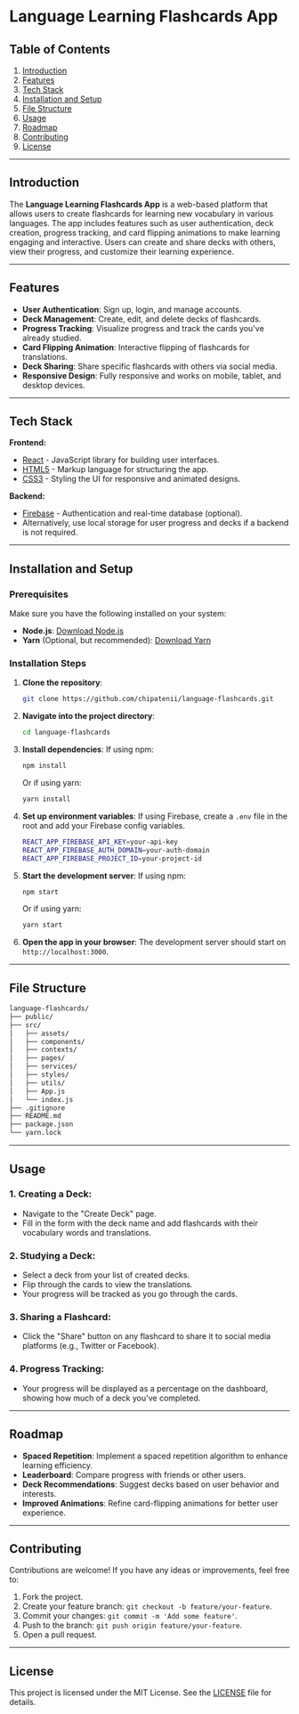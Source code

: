 # Language Learning Flashcards App

## Table of Contents
1. [Introduction](#introduction)
2. [Features](#features)
3. [Tech Stack](#tech-stack)
4. [Installation and Setup](#installation-and-setup)
5. [File Structure](#file-structure)
6. [Usage](#usage)
7. [Roadmap](#roadmap)
8. [Contributing](#contributing)
9. [License](#license)

---

## Introduction

The **Language Learning Flashcards App** is a web-based platform that allows users to create flashcards for learning new vocabulary in various languages. The app includes features such as user authentication, deck creation, progress tracking, and card flipping animations to make learning engaging and interactive. Users can create and share decks with others, view their progress, and customize their learning experience.

---

## Features

- **User Authentication**: Sign up, login, and manage accounts.
- **Deck Management**: Create, edit, and delete decks of flashcards.
- **Progress Tracking**: Visualize progress and track the cards you've already studied.
- **Card Flipping Animation**: Interactive flipping of flashcards for translations.
- **Deck Sharing**: Share specific flashcards with others via social media.
- **Responsive Design**: Fully responsive and works on mobile, tablet, and desktop devices.

---

## Tech Stack

**Frontend:**
- [React](https://reactjs.org/) - JavaScript library for building user interfaces.
- [HTML5](https://developer.mozilla.org/en-US/docs/Web/Guide/HTML/HTML5) - Markup language for structuring the app.
- [CSS3](https://developer.mozilla.org/en-US/docs/Web/CSS) - Styling the UI for responsive and animated designs.

**Backend:**
- [Firebase](https://firebase.google.com/) - Authentication and real-time database (optional).
- Alternatively, use local storage for user progress and decks if a backend is not required.

---

## Installation and Setup

### Prerequisites
Make sure you have the following installed on your system:
- **Node.js**: [Download Node.js](https://nodejs.org/en/download/)
- **Yarn** (Optional, but recommended): [Download Yarn](https://classic.yarnpkg.com/en/docs/install/)

### Installation Steps

1. **Clone the repository**:
   ```bash
   git clone https://github.com/chipatenii/language-flashcards.git
   ```

2. **Navigate into the project directory**:
   ```bash
   cd language-flashcards
   ```

3. **Install dependencies**:
   If using npm:
   ```bash
   npm install
   ```
   Or if using yarn:
   ```bash
   yarn install
   ```

4. **Set up environment variables**:
   If using Firebase, create a `.env` file in the root and add your Firebase config variables.

   ```bash
   REACT_APP_FIREBASE_API_KEY=your-api-key
   REACT_APP_FIREBASE_AUTH_DOMAIN=your-auth-domain
   REACT_APP_FIREBASE_PROJECT_ID=your-project-id
   ```

5. **Start the development server**:
   If using npm:
   ```bash
   npm start
   ```
   Or if using yarn:
   ```bash
   yarn start
   ```

6. **Open the app in your browser**:
   The development server should start on `http://localhost:3000`.

---

## File Structure

```bash
language-flashcards/
├── public/
├── src/
│   ├── assets/
│   ├── components/
│   ├── contexts/
│   ├── pages/
│   ├── services/
│   ├── styles/
│   ├── utils/
│   ├── App.js
│   └── index.js
├── .gitignore
├── README.md
├── package.json
└── yarn.lock
```

---

## Usage

### 1. **Creating a Deck**:
   - Navigate to the "Create Deck" page.
   - Fill in the form with the deck name and add flashcards with their vocabulary words and translations.

### 2. **Studying a Deck**:
   - Select a deck from your list of created decks.
   - Flip through the cards to view the translations.
   - Your progress will be tracked as you go through the cards.

### 3. **Sharing a Flashcard**:
   - Click the "Share" button on any flashcard to share it to social media platforms (e.g., Twitter or Facebook).

### 4. **Progress Tracking**:
   - Your progress will be displayed as a percentage on the dashboard, showing how much of a deck you've completed.

---

## Roadmap

- **Spaced Repetition**: Implement a spaced repetition algorithm to enhance learning efficiency.
- **Leaderboard**: Compare progress with friends or other users.
- **Deck Recommendations**: Suggest decks based on user behavior and interests.
- **Improved Animations**: Refine card-flipping animations for better user experience.

---

## Contributing

Contributions are welcome! If you have any ideas or improvements, feel free to:
1. Fork the project.
2. Create your feature branch: `git checkout -b feature/your-feature`.
3. Commit your changes: `git commit -m 'Add some feature'`.
4. Push to the branch: `git push origin feature/your-feature`.
5. Open a pull request.

---

## License

This project is licensed under the MIT License. See the [LICENSE](LICENSE) file for details.
```

